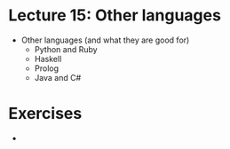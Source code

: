 # Lecture 15: Other languages


- Other languages (and what they are good for)
    - Python and Ruby
    - Haskell
    - Prolog
    - Java and C#

# Exercises

- 

